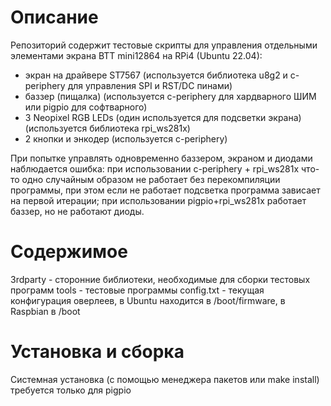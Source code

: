 # Описание
Репозиторий содержит тестовые скрипты для управления отдельными элементами экрана BTT mini12864 на RPi4 (Ubuntu 22.04):
- экран на драйвере ST7567 (используется библиотека u8g2 и c-periphery для управления SPI и RST/DC пинами)
- баззер (пищалка) (используется c-periphery для хардварного ШИМ или pigpio для софтварного)
- 3 Neopixel RGB LEDs (один используется для подсветки экрана) (используется библиотека rpi_ws281x)
- 2 кнопки и энкодер (используется c-periphery)

При попытке управлять одновременно баззером, экраном и диодами наблюдается ошибка: при использовании c-periphery + rpi_ws281x что-то одно случайным образом не работает без перекомпиляции программы, при этом если не работает подсветка программа зависает на первой итерации; при использовании pigpio+rpi_ws281x работает баззер, но не работают диоды.

# Содержимое
3rdparty - сторонние библиотеки, необходимые для сборки тестовых программ
tools - тестовые программы
config.txt - текущая конфигурация оверлеев, в Ubuntu находится в /boot/firmware, в Raspbian в /boot

# Установка и сборка
Системная установка (с помощью менеджера пакетов или make install) требуется только для pigpio

